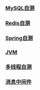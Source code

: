 ### [MySQL自测](https://github.com/guohaichen/self_testing_note/blob/main/mysql%E8%87%AA%E6%B5%8B.md)

### [Redis自测](https://github.com/guohaichen/self_testing_note/blob/main/redis%E8%87%AA%E6%B5%8B.md)

### [Spring自测](https://github.com/guohaichen/self_testing_note/blob/main/SpringFramework%E8%87%AA%E6%B5%8B.md)

### [JVM](https://github.com/guohaichen/jvm-note/blob/main/README.md)

### [多线程自测](https://github.com/guohaichen/self_testing_note/blob/main/%E5%A4%9A%E7%BA%BF%E7%A8%8B%E8%87%AA%E6%B5%8B.md)

### [消息中间件](https://github.com/guohaichen/self_testing_note/blob/main/MQ.md)